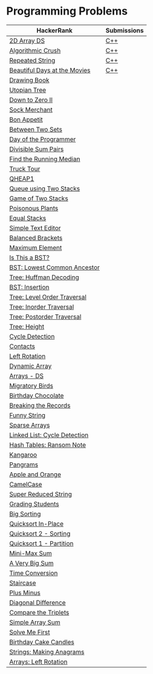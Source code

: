 # Programming Problems

| HackerRank | Submissions  |
| ---------- | -------------| 
| [2D Array DS](https://www.hackerrank.com/challenges/2d-array?h_r=internal-search)  | [C++](https://github.com/jmmal/programming_practice/blob/master/HackerRank/2DArrayDS.cpp) |
|[Algorithmic Crush](https://www.hackerrank.com/challenges/crush?h_r=internal-search)|[C++](https://github.com/jmmal/programming_practice/blob/master/HackerRank/AlgorithmicCrush.cpp)|
|[Repeated String](https://www.hackerrank.com/challenges/repeated-string)|[C++](https://github.com/jmmal/programming_practice/blob/master/HackerRank/RepeatedString.cpp)|
|[Beautiful Days at the Movies](https://www.hackerrank.com/challenges/beautiful-days-at-the-movies)|[C++](https://github.com/jmmal/programming_practice/blob/master/HackerRank/BeautifulDayAtTheMovies.cpp)|
|[Drawing Book](https://www.hackerrank.com/challenges/drawing-book)||
|[Utopian Tree](https://www.hackerrank.com/challenges/utopian-tree)||
|[Down to Zero II](https://www.hackerrank.com/challenges/down-to-zero-ii)||
|[Sock Merchant](https://www.hackerrank.com/challenges/sock-merchant)||
|[Bon Appetit](https://www.hackerrank.com/challenges/bon-appetit)||
|[Between Two Sets](https://www.hackerrank.com/challenges/between-two-sets)||
|[Day of the Programmer](https://www.hackerrank.com/challenges/day-of-the-programmer)||
|[Divisible Sum Pairs](https://www.hackerrank.com/challenges/divisible-sum-pairs)||
|[Find the Running Median](https://www.hackerrank.com/challenges/find-the-running-median)||
|[Truck Tour](https://www.hackerrank.com/challenges/truck-tour)||
|[QHEAP1](https://www.hackerrank.com/challenges/qheap1)||
|[Queue using Two Stacks](https://www.hackerrank.com/challenges/queue-using-two-stacks)||
|[Game of Two Stacks](https://www.hackerrank.com/challenges/game-of-two-stacks)||
|[Poisonous Plants](https://www.hackerrank.com/challenges/poisonous-plants)||
|[Equal Stacks](https://www.hackerrank.com/challenges/equal-stacks)||
|[Simple Text Editor](https://www.hackerrank.com/challenges/simple-text-editor)||
|[Balanced Brackets](https://www.hackerrank.com/challenges/balanced-brackets)||
|[Maximum Element](https://www.hackerrank.com/challenges/maximum-element)||
|[Is This a BST?](https://www.hackerrank.com/challenges/is-binary-search-tree)||
|[BST: Lowest Common Ancestor](https://www.hackerrank.com/challenges/binary-search-tree-lowest-common-ancestor)||
|[Tree: Huffman Decoding](https://www.hackerrank.com/challenges/tree-huffman-decoding)||
|[BST: Insertion](https://www.hackerrank.com/challenges/binary-search-tree-insertion)||
|[Tree: Level Order Traversal](https://www.hackerrank.com/challenges/tree-level-order-traversal)||
|[Tree: Inorder Traversal](https://www.hackerrank.com/challenges/tree-inorder-traversal)||
|[Tree: Postorder Traversal](https://www.hackerrank.com/challenges/tree-postorder-traversal)||
|[Tree: Height](https://www.hackerrank.com/challenges/tree-height-of-a-binary-tree)||
|[Cycle Detection](https://www.hackerrank.com/challenges/detect-whether-a-linked-list-contains-a-cycle)||
|[Contacts](https://www.hackerrank.com/challenges/contacts)||
|[Left Rotation](https://www.hackerrank.com/challenges/array-left-rotation)||
|[Dynamic Array](https://www.hackerrank.com/challenges/dynamic-array)||
|[Arrays - DS](https://www.hackerrank.com/challenges/arrays-ds)||
|[Migratory Birds](https://www.hackerrank.com/challenges/migratory-birds)||
|[Birthday Chocolate](https://www.hackerrank.com/challenges/delete-a-node-from-a-linked-list)||
|[Breaking the Records](https://www.hackerrank.com/challenges/breaking-best-and-worst-records)||
|[Funny String](https://www.hackerrank.com/challenges/funny-string)||
|[Sparse Arrays](https://www.hackerrank.com/challenges/sparse-arrays)||
|[Linked List: Cycle Detection](https://www.hackerrank.com/challenges/ctci-linked-list-cycle)||
|[Hash Tables: Ransom Note](https://www.hackerrank.com/challenges/ctci-ransom-note)||
|[Kangaroo](https://www.hackerrank.com/challenges/kangaroo)||
|[Pangrams](https://www.hackerrank.com/challenges/pangrams)||
|[Apple and Orange](https://www.hackerrank.com/challenges/apple-and-orange)||
|[CamelCase](https://www.hackerrank.com/challenges/camelcase)||
|[Super Reduced String](https://www.hackerrank.com/challenges/reduced-string)||
|[Grading Students](https://www.hackerrank.com/challenges/grading)||
|[Big Sorting](https://www.hackerrank.com/challenges/big-sorting)||
|[Quicksort In-Place](https://www.hackerrank.com/challenges/quicksort3)||
|[Quicksort 2 - Sorting](https://www.hackerrank.com/challenges/quicksort2)||
|[Quicksort 1 - Partition](https://www.hackerrank.com/challenges/quicksort1)||
|[Mini-Max Sum](https://www.hackerrank.com/challenges/mini-max-sum)||
|[A Very Big Sum](https://www.hackerrank.com/challenges/a-very-big-sum)||
|[Time Conversion](https://www.hackerrank.com/challenges/time-conversion)||
|[Staircase](https://www.hackerrank.com/challenges/staircase)||
|[Plus Minus](https://www.hackerrank.com/challenges/plus-minus)||
|[Diagonal Difference](https://www.hackerrank.com/challenges/diagonal-difference)||
|[Compare the Triplets](https://www.hackerrank.com/challenges/compare-the-triplets)||
|[Simple Array Sum](https://www.hackerrank.com/challenges/simple-array-sum)||
|[Solve Me First](https://www.hackerrank.com/challenges/solve-me-first)||
|[Birthday Cake Candles](https://www.hackerrank.com/challenges/birthday-cake-candles)||
|[Strings: Making Anagrams](https://www.hackerrank.com/challenges/ctci-making-anagrams)||
|[Arrays: Left Rotation](https://www.hackerrank.com/challenges/ctci-array-left-rotation)||

